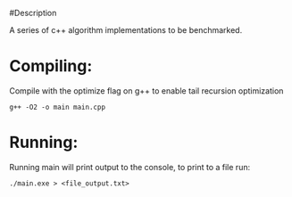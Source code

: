 #Description

A series of c++ algorithm implementations to be benchmarked.

# Compiling:
Compile with the optimize flag on g++ to enable tail recursion optimization
```
g++ -O2 -o main main.cpp
```

# Running:
Running main will print output to the console, to print to a file run:
```
./main.exe > <file_output.txt>
```